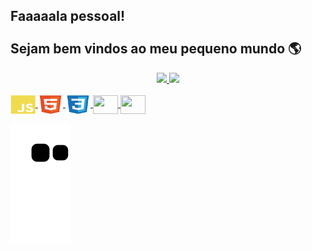 ## Faaaaala pessoal! <br><br> Sejam bem vindos ao meu pequeno mundo 🌎

<!--
**mateuscesarglima/mateuscesarglima** is a ✨ _special_ ✨ repository because its `README.md` (this file) appears on your GitHub profile.

Here are some ideas to get you started:

- 🔭 I’m currently working on ...
- 🌱 I’m currently learning ...
- 👯 I’m looking to collaborate on ...
- 🤔 I’m looking for help with ...
- 💬 Ask me about ...
- 📫 How to reach me: ...
- 😄 Pronouns: ...
- ⚡ Fun fact: ...
-->

<div align="center">
  <a href="https://github.com/mateuscesarglima">
  <img height="180em" src="https://github-readme-stats.vercel.app/api?username=mateuscesarglima&show_icons=true&theme=github_dark&include_all_commits=true&count_private=true"/>
  <img height="180em" src="https://github-readme-stats.vercel.app/api/top-langs/?username=mateuscesarglima&layout=compact&langs_count=7&theme=github_dark"/>
</div>
  <div style="display: inline_block"><br>
    <img align="center" alt="mateus-js" height="30" width="40" src="https://raw.githubusercontent.com/devicons/devicon/master/icons/javascript/javascript-plain.svg">
    <img align="center" alt="mateus-html" height="30" width="40" src="https://raw.githubusercontent.com/devicons/devicon/master/icons/html5/html5-original.svg">
    <img align="center" alt="mateus-CSS" height="30" width="40" src="https://raw.githubusercontent.com/devicons/devicon/master/icons/css3/css3-original.svg">
    <img align="center" alt"mateus-spring" height="30" width="40" src="https://cdn.jsdelivr.net/gh/devicons/devicon/icons/spring/spring-original.svg" />
    <img align="center" alt"mateus-java" height="30" width="40" src="https://cdn.jsdelivr.net/gh/devicons/devicon/icons/java/java-original-wordmark.svg" />
  </div>
  
  ![Snake animation](https://github.com/rafaballerini/rafaballerini/blob/output/github-contribution-grid-snake.svg)
